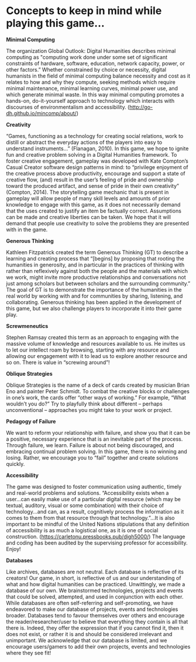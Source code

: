 # Concepts to keep in mind while playing this game... 

**Minimal Computing**

The organization Global Outlook: Digital Humanities describes minimal computing as "computing work done under some set of significant constraints of hardware, software, education, network capacity, power, or other factors.” Whether constrained by choice or necessity, digital humanists in the field of minimal computing balance necessity and cost as it relates to how and why they compute, seeking methods which require minimal maintenance, minimal learning curves, minimal power use, and which generate minimal waste. In this way minimal computing promotes a hands-on, do-it-yourself approach to technology which interacts with discourses of environmentalism and accessibility. (http://go-dh.github.io/mincomp/about/)

**Creativity**

“Games, functioning as a technology for creating social relations, work to distill or abstract the everyday actions of the players into easy to understand instruments…” (Flanagan, 2010). In this game, we hope to ignite fun and creative problem solving in a Digital Humanities framework. To foster creative engagement, gameplay was developed with Kate Compton’s Casual Creator software design patterns in mind: to “privilege enjoyment of the creative process above productivity, encourage and support a state of creative flow, (and) result in the user’s feeling of pride and ownership toward the produced artifact, and sense of pride in their own creativity” (Compton, 2014). The storytelling game mechanic that is present in gameplay will allow people of many skill levels and amounts of prior knowledge to engage with this game, as it does not necessarily demand that the uses created to justify an item be factually correct. Assumptions can be made and creative liberties can be taken. We hope that it will demand that people use creativity to solve the problems they are presented with in the game. 

**Generous Thinking**

Kathleen Fitzpatrick created the term Generous Thinking (GT) to describe a learning and creating process that  “[begins] by proposing that rooting the humanities in generosity, and in particular in the practices of thinking with rather than reflexively against both the people and the materials with which we work, might invite more productive relationships and conversations not just among scholars but between scholars and the surrounding community.” The goal of GT is to demonstrate the importance of the humanities in the real world by working with and for communities by sharing, listening, and collaborating. Generous thinking has been applied in the development of this game, but we also challenge players to incorporate it into their game play. 

**Screwmeneutics**

Stephen Ramsay created this term as an approach to engaging with the massive volume of knowledge and resources available to us. He invites us to let our intellect roam by browsing, starting with any resource and allowing our engagement with it to lead us to explore another resource and so on. There is value in “screwing around”! 

**Oblique Strategies**

Oblique Strategies is the name of a deck of cards created by musician Brian Eno and painter Peter Schmidt. To combat the creative blocks or challenges in one’s work, the cards offer “other ways of working.” For example, “What wouldn’t you do?” Try to playfully think about different – perhaps unconventional – approaches you might take to your work or project. 

**Pedagogy of Failure**

We want to reform your relationship with failure, and show you that it can be a positive, necessary experience that is an inevitable part of the process. Through failure, we learn. Failure is about not being discouraged, and embracing continual problem solving. In this game, there is no winning and losing. Rather, we encourage you to “fail” together and create solutions quickly.

**Accessibility** 

The game was designed to foster communication using authentic, timely and real-world problems and solutions. “Accessibility exists when a user...can easily make use of a particular digital resource (which may be textual, auditory, visual or some combination) with their choice of technology...and can, as a result, cognitively process the information as it comes to them from that resource through that technology.”...It is also important to be mindful of the United Nations stipulations that any definition of accessibility is as much a logistical one, as it is one of social construction. (https://carletonu.pressbooks.pub/digh5000/) The language and coding has been audited by the supervising professor for accessibility.  Enjoy!

**Databases**		

Like archives, databases are not neutral. Each database is reflective of its creators! Our game, in short, is reflective of us and our understanding of what and how digital humanities can be practiced. Unwittingly, we made a database of our own. We brainstormed technologies, projects and events that could be solved, attempted, and used in conjunction with each other.
While databases are often self-referring and self-promoting, we have endeavored to make our database of projects, events and technologies broader. Databases tend to favour themselves over others and encourage the reader/researcher/user to believe that everything they contain is all that there is. Indeed, they offer the expression that if you cannot find it, then it does not exist, or rather it is and should be considered irrelevant and unimportant.
We acknowledge that our database is limited, and we encourage users/gamers to add their own projects, events and technologies where they see fit!
 

